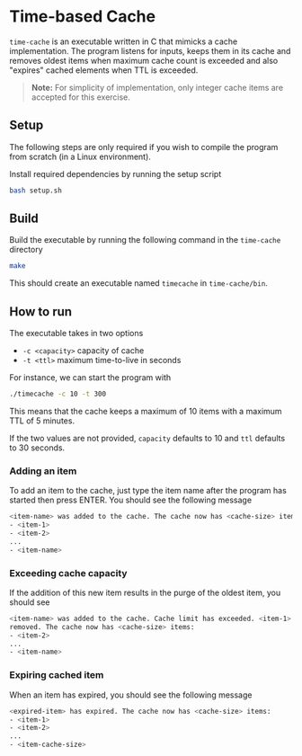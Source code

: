 # Time-based Cache

`time-cache` is an executable written in C that mimicks a cache implementation.
The program listens for inputs, keeps them in its cache and removes oldest items
when maximum cache count is exceeded and also "expires" cached elements when
TTL is exceeded.

> **Note:** For simplicity of implementation, only integer cache items are 
> accepted for this exercise.

## Setup

The following steps are only required if you wish to compile the program from
scratch (in a Linux environment).

Install required dependencies by running the setup script
```sh
bash setup.sh
```

## Build

Build the executable by running the following command in the `time-cache`
directory
```sh
make
```

This should create an executable named `timecache` in `time-cache/bin`.

## How to run

The executable takes in two options
- `-c <capacity>` capacity of cache
- `-t <ttl>` maximum time-to-live in seconds

For instance, we can start the program with
```sh
./timecache -c 10 -t 300
```

This means that the cache keeps a maximum of 10 items with a maximum TTL of 5
minutes.

If the two values are not provided, `capacity` defaults to 10 and `ttl` defaults
to 30 seconds.

### Adding an item

To add an item to the cache, just type the item name after the program has
started then press ENTER. You should see the following message
```sh
<item-name> was added to the cache. The cache now has <cache-size> items:
- <item-1>
- <item-2>
...
- <item-name>
```

### Exceeding cache capacity

If the addition of this new item results in the purge of the oldest item, you
should see
```sh
<item-name> was added to the cache. Cache limit has exceeded. <item-1> has been 
removed. The cache now has <cache-size> items:
- <item-2>
...
- <item-name>
```

### Expiring cached item

When an item has expired, you should see the following message
```sh
<expired-item> has expired. The cache now has <cache-size> items:
- <item-1>
- <item-2>
...
- <item-cache-size>
```
